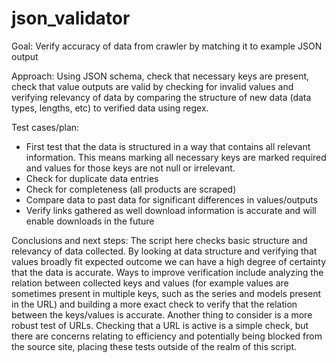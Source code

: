 # json_validator

Goal: Verify accuracy of data from crawler by matching it to example JSON output

Approach: Using JSON schema, check that necessary keys are present, check that value outputs are valid by checking for invalid values and verifying 
relevancy of data by comparing the structure of new data (data types, lengths, etc) to verified data using regex.

Test cases/plan:
  - First test that the data is structured in a way that contains all relevant information. This means marking all necessary keys are marked required and values for 
    those keys are not null or irrelevant.
  - Check for duplicate data entries
  - Check for completeness (all products are scraped)
  - Compare data to past data for significant differences in values/outputs
  - Verify links gathered as well download information is accurate and will enable downloads in the future

Conclusions and next steps: The script here checks basic structure and relevancy of data collected. By looking at data structure and verifying that values broadly fit 
expected outcome we can have a high degree of certainty that the data is accurate. Ways to improve verification include analyzing the relation between collected keys and 
values (for example values are sometimes present in multiple keys, such as the series and models present in the URL) and building a more exact check to verify that the relation 
between the keys/values is accurate. Another thing to consider is a more robust test of URLs. Checking that a URL is active is a simple check, but there are concerns relating 
to efficiency and potentially being blocked from the source site, placing these tests outside of the realm of this script.
